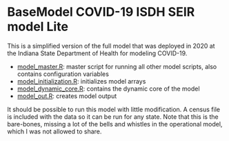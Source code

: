 # BaseModel COVID-19 ISDH SEIR model Lite

This is a simplified version of the full model that was deployed in 2020
at the Indiana State Department of Health for modeling COVID-19.

* [model_master.R](model_master.R): master script for running all other model scripts,
also contains configuration variables
* [model_initialization.R](model_initialization.R): initializes model arrays
* [model_dynamic_core.R](model_dynamic_core.R): contains the dynamic core of the model
* [model_out.R](model_out.R): creates model output 

It should be possible to run this model with little modification.  A
census file is included with the data so it can be run for any state.
Note that this is the bare-bones, missing a lot of the bells and 
whistles in the operational model, which I was not allowed to share.
